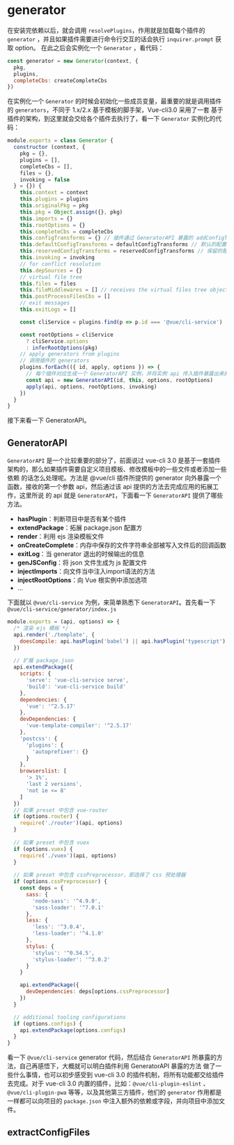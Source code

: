# generator

在安装完依赖以后，就会调用 `resolvePlugins`，作用就是加载每个插件的 `generator` ，并且如果插件需要进行命令行交互的话会执行 `inquirer.prompt` 获取 option。
在此之后会实例化一个 `Generator` ，看代码：
```js
const generator = new Generator(context, {
  pkg,
  plugins,
  completeCbs: createCompleteCbs
})
```
在实例化一个 `Generator` 的时候会初始化一些成员变量，最重要的就是调用插件的 `generators`，不同于 1.x/2.x 基于模板的脚手架，Vue-cli3.0 采用了一套
基于插件的架构，到这里就会交给各个插件去执行了，看一下 `Generator` 实例化的代码：

```js
module.exports = class Generator {
  constructor (context, {
    pkg = {},
    plugins = [],
    completeCbs = [],
    files = {},
    invoking = false
  } = {}) {
    this.context = context
    this.plugins = plugins
    this.originalPkg = pkg
    this.pkg = Object.assign({}, pkg)
    this.imports = {}
    this.rootOptions = {}
    this.completeCbs = completeCbs
    this.configTransforms = {} // 插件通过 GeneratorAPI 暴露的 addConfigTransform 方法添加如何提取配置文件
    this.defaultConfigTransforms = defaultConfigTransforms // 默认的配置文件
    this.reservedConfigTransforms = reservedConfigTransforms // 保留的配置文件 vue.config.js
    this.invoking = invoking
    // for conflict resolution
    this.depSources = {}
    // virtual file tree
    this.files = files
    this.fileMiddlewares = [] // receives the virtual files tree object, and an ejs render function
    this.postProcessFilesCbs = []
    // exit messages
    this.exitLogs = []

    const cliService = plugins.find(p => p.id === '@vue/cli-service')

    const rootOptions = cliService
      ? cliService.options
      : inferRootOptions(pkg)
    // apply generators from plugins
    // 调用插件的 generators
    plugins.forEach(({ id, apply, options }) => {
      // 每个插件对应生成一个 GeneratorAPI 实例，并将实例 api 传入插件暴露出来的 generator 函数
      const api = new GeneratorAPI(id, this, options, rootOptions)
      apply(api, options, rootOptions, invoking)
    })
  }
}
```
接下来看一下 GeneratorAPI。

## GeneratorAPI

`GeneratorAPI` 是一个比较重要的部分了，前面说过 vue-cli 3.0 是基于一套插件架构的，那么如果插件需要自定义项目模板、修改模板中的一些文件或者添加一些依赖
的话怎么处理呢。方法是 @vue/cli 插件所提供的 generator 向外暴露一个函数，接收的第一个参数 api，然后通过该 api 提供的方法去完成应用的拓展工作，这里所说
的 api 就是 `GeneratorAPI`，下面看一下 `GeneratorAPI` 提供了哪些方法。

* **hasPlugin**：判断项目中是否有某个插件 
* **extendPackage**：拓展 package.json 配置方
* **render**：利用 ejs 渲染模板文件
* **onCreateComplete**：内存中保存的文件字符串全部被写入文件后的回调函数
* **exitLog**：当 generator 退出的时候输出的信息
* **genJSConfig**：将 json 文件生成为 js 配置文件
* **injectImports**：向文件当中注入import语法的方法
* **injectRootOptions**：向 Vue 根实例中添加选项
* ...

下面就以 `@vue/cli-service` 为例，来简单熟悉下 `GeneratorAPI`。首先看一下 `@vue/cli-service/generator/index.js`

```js
module.exports = (api, options) => {
  /* 渲染 ejs 模板 */
  api.render('./template', {
    doesCompile: api.hasPlugin('babel') || api.hasPlugin('typescript')
  })
  
  // 扩展 package.json
  api.extendPackage({
    scripts: {
      'serve': 'vue-cli-service serve',
      'build': 'vue-cli-service build'
    },
    dependencies: {
      'vue': '^2.5.17'
    },
    devDependencies: {
      'vue-template-compiler': '^2.5.17'
    },
    'postcss': {
      'plugins': {
        'autoprefixer': {}
      }
    },
    browserslist: [
      '> 1%',
      'last 2 versions',
      'not ie <= 8'
    ]
  })
  // 如果 preset 中包含 vue-router
  if (options.router) {
    require('./router')(api, options)
  }
  
  // 如果 preset 中包含 vuex
  if (options.vuex) {
    require('./vuex')(api, options)
  }
  
  // 如果 preset 中包含 cssPreprocessor，即选择了 css 预处理器
  if (options.cssPreprocessor) {
    const deps = {
      sass: {
        'node-sass': '^4.9.0',
        'sass-loader': '^7.0.1'
      },
      less: {
        'less': '^3.0.4',
        'less-loader': '^4.1.0'
      },
      stylus: {
        'stylus': '^0.54.5',
        'stylus-loader': '^3.0.2'
      }
    }

    api.extendPackage({
      devDependencies: deps[options.cssPreprocessor]
    })
  }

  // additional tooling configurations
  if (options.configs) {
    api.extendPackage(options.configs)
  }
}

```
看一下 `@vue/cli-service` generator 代码，然后结合 `GeneratorAPI` 所暴露的方法，自己再感悟下，大概就可以明白插件利用 GeneratorAPI 暴露的方法
做了一些什么事情，也可以初步感受到 vue-cli 3.0 的插件机制，将所有功能都交给插件去完成。对于 vue-cli 3.0 内置的插件，比如：`@vue/cli-plugin-eslint`
、`@vue/cli-plugin-pwa` 等等，以及其他第三方插件，他们的 `generator` 作用都是一样都可以向项目的 `package.json` 中注入额外的依赖或字段，并向项目中添加文件。


## extractConfigFiles










































